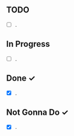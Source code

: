 TODO
----
- [ ] .

In Progress
-----------
- [ ] .

Done ✓
------
- [X] .

Not Gonna Do ✓
------
- [X] .